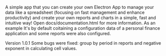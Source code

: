 A simple app that you can create your own Electron App to manage your data like a spreadsheet (focusing on fast management and enhance productivity) and create your own reports and charts in a simple, fast and intuitive way! Open docs/documentation.html for more information.
 As an example It's by default coitaining a configuration data of a personal finance application and some reports were also configured.

Version 1.0.1
Some bugs were fixed: group by period in reports and negative exponent in calculating cell values.
